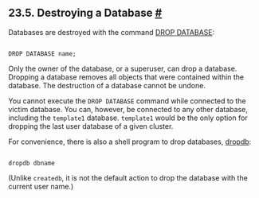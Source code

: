 ## 23.5. Destroying a Database [#](#MANAGE-AG-DROPDB)

Databases are destroyed with the command [DROP DATABASE](sql-dropdatabase "DROP DATABASE"):

```

DROP DATABASE name;
```

Only the owner of the database, or a superuser, can drop a database. Dropping a database removes all objects that were contained within the database. The destruction of a database cannot be undone.

You cannot execute the `DROP DATABASE` command while connected to the victim database. You can, however, be connected to any other database, including the `template1` database. `template1` would be the only option for dropping the last user database of a given cluster.

For convenience, there is also a shell program to drop databases, [dropdb](app-dropdb "dropdb"):

```

dropdb dbname
```

(Unlike `createdb`, it is not the default action to drop the database with the current user name.)